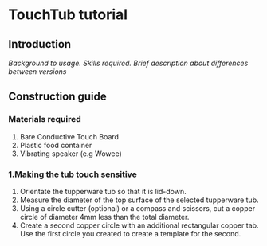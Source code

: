 # TouchTub tutorial



## Introduction

_Background to usage. Skills required. Brief description about differences between versions_

## Construction guide

### Materials required
1. Bare Conductive Touch Board
2. Plastic food container
3. Vibrating speaker (e.g Wowee)

### 1.Making the tub touch sensitive

1. Orientate the tupperware tub so that it is lid-down. 
2. Measure the diameter of the top surface of the selected tupperware tub. 
3. Using a circle cutter (optional) or a compass and scissors, cut a copper circle of diameter 4mm less than the total diameter.
4. Create a second copper circle with an additional rectangular copper tab.  Use the first circle you created to create a template for the second. 

